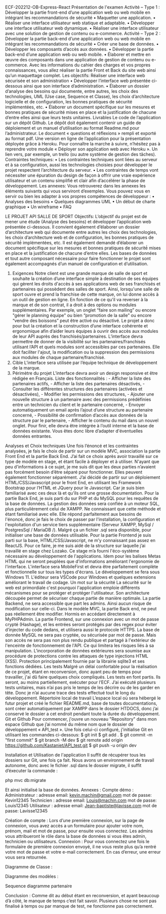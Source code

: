 ﻿ECF-202212-OB-Express-React
Présentation de l'examen
Activité – Type 1 : Développer la partie front-end d’une application web ou web mobile en intégrant les recommandations de sécurité
• Maquetter une application.
• Réaliser une interface utilisateur web statique et adaptable.
• Développer une interface utilisateur web dynamique.
• Réaliser une interface utilisateur avec une solution de gestion de contenu ou e-commerce.
Activité – Type 2 : Développer la partie back-end d’une application web ou web mobile en intégrant les recommandations de sécurité
• Créer une base de données.
• Développer les composants d’accès aux données.
• Développer la partie back-end d’une application web ou web mobile.
• Élaborer et mettre en œuvre des composants dans une application de gestion de contenu ou e-commerce.
Avec les informations du cahier des charges et vos propres connaissances, vous allez réaliser la partie Front et Back du site web ainsi qu’un maquettage complet.
Les objectifs: Réaliser une interface web sécurisée et son administration
• Développer l’interface web présentée ci-dessous ainsi que son interface d’administration.
• Élaborer un dossier d’analyse des besoins qui documente, entre autres, les choix des technologies, UML (Use case, Sequence et Classe), les choix d’architecture logicielle et de configuration, les bonnes pratiques de sécurité implémentées, etc.
• Élaborer un document spécifique sur les mesures et bonnes pratiques de sécurité mises en place et la justification de chacune d’entre elles ainsi que leurs tests unitaires.
Livrables
Le code de l’application sur un dépôt Github. Le dépôt doit également contenir un guide de déploiement et un manuel d’utilisation au format Readme.md pour l’administrateur. Le document « questions et réflexions » rempli et exporté au format pdf. Une version en ligne de l’application pour la présentation déployée grâce à Heroku. Pour connaître la marche à suivre, n’hésitez pas à reprendre votre module « Déployer son application web avec Heroku ». Un lien vers, par exemple, un trello (ou autre système de gestion des tâches).
Contraintes techniques:
• Les contraintes techniques sont liées au serveur et à sa configuration, aussi les technologies choisies pour développer le projet respectent l’architecture du serveur.
• Les contraintes de temps vont nécessiter une épuration du design de façon à offrir une vraie expérience utilisateur et un contenu simplifié et clair afin d’accélérer la phase de développement.
Les annexes:
Vous retrouverez dans les annexes les éléments suivants qui vous serviront d’exemples. Vous pouvez vous en servir ou bien les adapter à vos propres compétences de développeur :
• Analyses des besoins
• Quelques diagrammes UML
• Un début de charte graphique
• Un wireframe
• FAQ

LE PROJET API SALLE DE SPORT
Objectifs:
L’objectif du projet est de mener une étude (Analyse des besoins) et développer l’application web présentée ci-dessous. Il convient également d’élaborer un dossier d’architecture web qui documente entre autres les choix des technologies, les choix d’architecture web et de configuration, les bonnes pratiques de sécurité́ implémentées, etc. Il est également demandé d’élaborer un document spécifique sur les mesures et bonnes pratiques de sécurité́ mises en place et la justification de chacune d’entre elles. Les bases de données et tout autre composant nécessaire pour faire fonctionner le projet sont également accompagnés d’un manuel de configuration et d’utilisation.
1. Exigences
Notre client est une grande marque de salle de sport et souhaite la création d’une interface simple à destination de ses équipes qui gèrent les droits d'accès à ses applications web de ses franchisés et partenaires qui possèdent des salles de sport. Ainsi, lorsqu'une salle de sport ouvre et prend la franchise de cette marque, on lui donne accès à un outil de gestion en ligne. En fonction de ce qu’il va reverser à la marque et de son contrat, il a droit à des options ou modules supplémentaires. Par exemple, un onglet “faire son mailing” ou encore "gérer le planning équipe" ou bien “promotion de la salle" ou encore “vendre des boissons” peut être activé ou désactivé. Le projet a donc pour but la création et la construction d’une interface cohérente et ergonomique afin d’aider leurs équipes à ouvrir des accès aux modules de leur API auprès des franchisés/partenaires. L’interface devra permettre de donner de la visibilité́ sur les partenaires/franchisés utilisant l’API et quels modules sont accessibles par ces partenaires. Elle doit faciliter l'ajout, la modification ou la suppression des permissions aux modules de chaque partenaire/franchisé.
2. Cible
L’interface sera utilisée par l’équipe technique de développement de la marque.
3. Périmètre du projet
L’interface devra avoir un design responsive et être rédigée en Français. Liste des fonctionnalités : - Afficher la liste des partenaires actifs, - Afficher la liste des partenaires désactivés, - Consulter les différentes structures des partenaires (activées et désactivées), - Modifier les permissions des structures, - Ajouter une nouvelle structure à un partenaire avec des permissions prédéfinies entre un technicien du client et le partenaire concerné, - Envoyer automatiquement un email après l’ajout d’une structure au partenaire concerné, - Possibilité de confirmation d’accès aux données de la structure par le partenaire, - Afficher le contenu du mail dans un nouvel onglet.
Pour finir, elle devra être intégrée à l’outil interne et la base de données existante. Vous êtes donc libre d’adapter d'éventuelles données entrantes.

Analyses et Choix techniques
Une fois l’énoncé et les contraintes analysées, je fais le choix de partir sur un modèle MVC, association la partie Front End et la partie Back End. J’ai fait ce choix après avoir travaillé sur ce type de modèle en stage, et étant facile à déployer et à utiliser. N'ayant que peu d'informations à ce sujet, je me suis dit que les deux parties n’avaient pas forcément besoin d’être séparé pour fonctionner. Elles peuvent également fonctionner séparément. 
J’ai décidé de partir sur un déploiement HTML/CSS/Javascript pour le front End, en utilisant les Framework Bootstrap pour l’HTML et JQuery pour le Javascript. Car je suis bien familiarisé avec ces deux là et qu’ils ont une grosse documentation.  Pour la partie Back End, je suis parti du sur PHP et du MySQL pour les requêtes de la base de données. 
La gestion des données sera confiée à un moteur SQL, plus particulièrement celui de XAMPP.  Ne connaissant que cette méthode et étant familiarisé avec elle. Elle répond parfaitement aux besoins de l'énoncé, donc je fais le choix de passer par l'installation, la configuration et l'exploitation d'un service tiers supplémentaire (Serveur XAMPP, MySql / PostgresSql / MariaDB /). Malgré ça un fichier .sql sera disponible, pour initialiser une base de données utilisable. 
Pour la partie Frontend je suis parti sur la base, HTML/CSS/Javascript, ne m’y connaissant pas assez en ReactJS. Pour ce faire, je me suis aidé de la structure sur laquelle j’ai travaillé en stage chez Lozako. Ce stage m’a fourni l'éco-système nécessaire au développement de l'applications. Idem pour les balises Metas HTML qui ne seront peuplées que d'informations améliorant l'ergonomie de l'interface. L'interface sera MobileFirst et devra être parfaitement complète et fonctionnelle sur tous les types d'écrans.
Le développement se fera sous Windows 11. L'éditeur sera VSCode pour Windows et quelques extensions améliorant le travail de codage.
Un mot sur la sécurité
La sécurité sur le web est primordiale c'est pourquoi l'application emploie différents mécanismes pour se protéger et protéger l'utilisateur.
Son architecture découpée permet de sécuriser chaque partie de manière optimale.
La partie Backend, ne sera accessible que part les admins. Ainsi aucun risque de modification sur celle-ci. Dans le modèle MVC, la partie Back end, ne peut pas réellement être modifier. Hormis en accédant directement à MyPHPAdmin.
La partie Frontend, sur une connexion avec un mot de passe crypté (Hashage), et les entrées seront protégés par des regex pour éviter d’injecter du code dedans, et utilisera aussi le protocole HTTPS.
La base de donnée MySQL ne sera pas cryptée, ou sécurisée par mot de passe. Mais son accès ne sera pas non plus rendu publique et partagé à l'extérieur de l'enceinte de fonctionnement de l'API. Ce qui limitera les risques liés à sa manipulation. L'incorporation de données extérieures sera soumise aux procédure de protections contre les attaques de type injections HTML (XSS). Protection principalement fournie par la librairie sqlite3 et ses fonctions dédiées.
Les tests
Malgré un délai confortable pour la réalisation de ce projet, étant en reconversion, donc ayant peu de temps pour travailler, j'ai dû faire quelques choix compliqués.
Les tests en font partis. Ils seront, au moins partiellement, exécuter pour l’ECF. J’ai exécuté plusieurs tests unitaires, mais n’ai pas pris le temps de les décrire ou de les garder en tête. Donc je n’ai aucune trace des tests effectué tout le long du développement.
Répertoire local de travail
L’espace local où sera hébergé le futur projet et créé le fichier README.md, base de toutes documentations, sont créer automatiquement par XAMPP dans le dossier HTDOCS, donc j’ai conservé le dossier a cet endroit pendant toute la durée du développement.
Git et Github
Pour commencer, j'ouvre un nouveau "Repository" dans mon espace Github que j’ai nommé du même nom que le dossier de développement « API_test ». Une fois celui-ci configuré, j'initialise Git en utilisant les commandes ci-dessous:
$ git init
$ git add .
$ git commit -m "first commit"
$ git branch -M dev
$ git remote add origin https://github.com/Kastaniet/API_test.git
$ git push -u origin dev



Installation et Utilisation de l'application
Il suffit de récupérer tous les dossiers sur Git, une fois ça fait. Nous avons un environnement de travail autonome, donc avec le fichier .sql dans le dossier migrate, il suffit d’éxecuter la commande : 

php mvc db:migrate 

Et ainsi initialisé la base de données. 
Annexes :
Compte démo :
Administrateur :
    adresse email: kevin.machin@gmail.com
    mot de passe: Kevin12345
Technicien : 
    adresse email: Louis@machin.com
    mot de passe: Louis12345
Utilisateur : 
    adresse email: Jean-baptiste@lavisse.com
    mot de passe: Lavisse12345



Création de compte : 
Lors d’une première connexion, sur la page de connexion, vous avez accès a un formulaire pour ajouter votre nom, prénom, mail et mot de passe, pour ensuite vous connectez. 
Les admins vous attribueront le rôle dans la base de données si vous êtes admin, technicien ou utilisateurs. 
Connexion : 
Pour vous connectez une fois le formulaire de première connexion envoyé, il ne vous reste plus qu’a rentré votre mot de passe et votre e-mail correctement. En cas d’erreur, une erreur vous sera retournée. 



Diagramme de Classe :



Diagramme des modèles : 


Sequence diagramme partenaire 




Conclusion : 
Comme dit au début étant en reconversion, et ayant beaucoup d’à côté, le manque de temps c’est fait savoir. Plusieurs chose ne sont pas finalisé à temps ou par manque de test, ne fonctionne pas correctement. 
